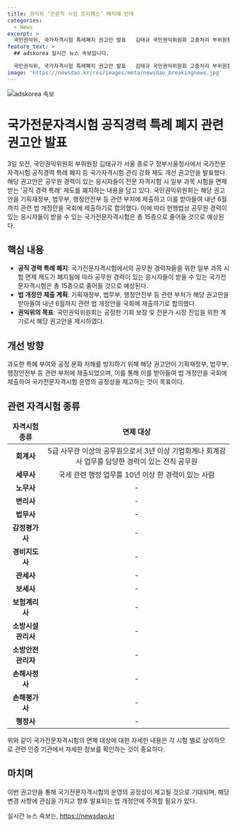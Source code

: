 ```yaml
---
title: 권익위 ‘전문직 시험 프리패스’ 폐지에 반대
categories:
  - News
excerpt: >
  국민권익위, 국가자격시험 특례폐지 권고안 발표   김태규 국민권익위원회 고충처리 부위원장은 공무원 경력이 있는 응시자의 공직 경력 특례 제도 폐지를 권고하는 국가자격시험 제도 운영 과정의 공정성 제고 방안을 발표했다. 부처들은 이를 받아들여 내년 6월까지 관련 법 개정안을 국회에 제출할 예정이다. 현재 공무원 경력이 있는 응시자가 면제를 받을 수 있는 국가전문자격시험은 총 15종으로, 권익위는 이로 인해 공정성 문제가 제기됐다고 설명했다.
feature_text: >
  ## adskorea 실시간 뉴스 속보입니다.

  국민권익위, 국가자격시험 특례폐지 권고안 발표   김태규 국민권익위원회 고충처리 부위원장은 공무원 경력이 있는 응시자의 공직 경력 특례 제도 폐지를 권고하는 국가자격시험 제도 운영 과정의 공정성 제고 방안을 발표했다. 부처들은 이를 받아들여 내년 6월까지 관련 법 개정안을 국회에 제출할 예정이다. 현재 공무원 경력이 있는 응시자가 면제를 받을 수 있는 국가전문자격시험은 총 15종으로, 권익위는 이로 인해 공정성 문제가 제기됐다고 설명했다.
image: 'https://newsdao.kr/res/images/meta/newsdao_breakingnews.jpg'
---
```


<p><img src="https://newsdao.kr/res/images/meta/newsdao_breakingnews.jpg" alt="adskorea 속보" /></p>

<h1>국가전문자격시험 공직경력 특례 폐지 관련 권고안 발표</h1>

<p data-ke-size="size16">3일 오전, 국민권익위원회 부위원장 김태규가 서울 종로구 정부서울청사에서 국가전문자격시험 공직경력 특례 폐지 등 국가자격시험 관리 강화 제도 개선 권고안을 발표했다. 해당 권고안은 공무원 경력이 있는 응시자들이 전문 자격시험 시 일부 과목 시험을 면제받는 '공직 경력 특례' 제도를 폐지하는 내용을 담고 있다. 국민권익위원회는 해당 권고안을 기획재정부, 법무부, 행정안전부 등 관련 부처에 제출하고 이를 받아들여 내년 6월까지 관련 법 개정안을 국회에 제출하기로 합의했다. 이에 따라 현행법상 공무원 경력이 있는 응시자들이 받을 수 있는 국가전문자격시험은 총 15종으로 줄어들 것으로 예상된다.</p>

<h2 data-ke-size="size26">핵심 내용</h2>

<ul>
  <li><b>공직 경력 특례 폐지</b>: 국가전문자격시험에서의 공무원 경력자들을 위한 일부 과목 시험 면제 제도가 폐지됨에 따라 공무원 경력이 있는 응시자들이 받을 수 있는 국가전문자격시험은 총 15종으로 줄어들 것으로 예상된다.</li>
  <li><b>법 개정안 제출 계획</b>: 기획재정부, 법무부, 행정안전부 등 관련 부처가 해당 권고안을 받아들여 내년 6월까지 관련 법 개정안을 국회에 제출하기로 합의했다.</li>
  <li><b>권익위의 목표</b>: 국민권익위원회는 공정한 기회 보장 및 전문가 시장 진입을 위한 계기로서 해당 권고안을 제시하였다.</li>
</ul>

<h2 data-ke-size="size26">개선 방향</h2>

<p data-ke-size="size16">과도한 특혜 부여와 공정 문화 저해를 방지하기 위해 해당 권고안이 기획재정부, 법무부, 행정안전부 등 관련 부처에 제출되었으며, 이를 통해 이를 받아들여 법 개정안을 국회에 제출하여 국가전문자격시험 운영의 공정성을 제고하는 것이 목표이다.</p>

<h2 data-ke-size="size26">관련 자격시험 종류</h2>

<table>
<thead>
<tr>
<td style="text-align: center; height: 17px;"><b>자격시험 종류</b></td>
<td style="text-align: center; height: 17px;"><b>면제 대상</b></td>
</tr>
</thead>
<tbody>
<tr>
<td style="text-align: center; height: 17px;"><b>회계사</b></td>
<td style="text-align: center; height: 17px;">5급 사무관 이상의 공무원으로서 3년 이상 기업회계나 회계감사 업무를 담당한 경력이 있는 전직 공무원</td>
</tr>
<tr>
<td style="text-align: center; height: 17px;"><b>세무사</b></td>
<td style="text-align: center; height: 17px;">국세 관련 행정 업무를 10년 이상 한 경력이 있는 사람</td>
</tr>
<tr>
<td style="text-align: center; height: 17px;"><b>노무사</b></td>
<td style="text-align: center; height: 17px;">- </td>
</tr>
<tr>
<td style="text-align: center; height: 17px;"><b>변리사</b></td>
<td style="text-align: center; height: 17px;">- </td>
</tr>
<tr>
<td style="text-align: center; height: 17px;"><b>법무사</b></td>
<td style="text-align: center; height: 17px;">- </td>
</tr>
<tr>
<td style="text-align: center; height: 17px;"><b>감정평가사</b></td>
<td style="text-align: center; height: 17px;">- </td>
</tr>
<tr>
<td style="text-align: center; height: 17px;"><b>경비지도사</b></td>
<td style="text-align: center; height: 17px;">- </td>
</tr>
<tr>
<td style="text-align: center; height: 17px;"><b>관세사</b></td>
<td style="text-align: center; height: 17px;">- </td>
</tr>
<tr>
<td style="text-align: center; height: 17px;"><b>보세사</b></td>
<td style="text-align: center; height: 17px;">- </td>
</tr>
<tr>
<td style="text-align: center; height: 17px;"><b>보험계리사</b></td>
<td style="text-align: center; height: 17px;">- </td>
</tr>
<tr>
<td style="text-align: center; height: 17px;"><b>소방시설관리사</b></td>
<td style="text-align: center; height: 17px;">- </td>
</tr>
<tr>
<td style="text-align: center; height: 17px;"><b>소방안전관리자</b></td>
<td style="text-align: center; height: 17px;">- </td>
</tr>
<tr>
<td style="text-align: center; height: 17px;"><b>손해사정사</b></td>
<td style="text-align: center; height: 17px;">- </td>
</tr>
<tr>
<td style="text-align: center; height: 17px;"><b>손해평가사</b></td>
<td style="text-align: center; height: 17px;">- </td>
</tr>
<tr>
<td style="text-align: center; height: 17px;"><b>행정사</b></td>
<td style="text-align: center; height: 17px;">- </td>
</tr>
</tbody>
</table>

<p data-ke-size="size16">위와 같이 국가전문자격시험의 면제 대상에 대한 자세한 내용은 각 시험 별로 상이하므로 관련 인증 기관에서 자세한 정보를 확인하는 것이 중요하다.</p>

<h2 data-ke-size="size26">마치며</h2>

<p data-ke-size="size16">이번 권고안을 통해 국가전문자격시험의 운영의 공정성이 제고될 것으로 기대되며, 해당 변경 사항에 관심을 가지고 향후 발표되는 법 개정안에 주목할 필요가 있다.</p>
실시간 뉴스 속보는, <a href="https://newsdao.kr" rel="dofollow">https://newsdao.kr</a>


